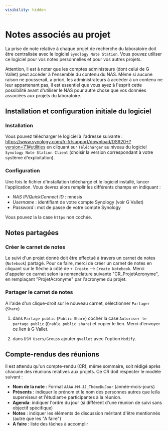 ```yaml
---
visibility: hidden
---
```


# Notes associés au projet

La prise de note relative à chaque projet de recherche du laboratoire doit être centralisée avec le logiciel `Synology Note Station`.
Vous pouvez utiliser ce logiciel pour vos notes personnelles et pour vos autres projets.

Attention, il est à noter que les comptes administeurs (dont celui de G Vallet) peut accéder à l'ensemble du contenu du NAS.
Même si aucune raison ne pousserait, a priori, les administrateurs à accéder à un contenu ne leur appartenant pas, il est essentiel que vous ayez à l'esprit cette possibilité avant d'utiliser le NAS pour autre chose que vos données associées aux projets du laboratoire.


## Installation et configuration initiale du logiciel

### Installation
Vous pouvez télécharger le logiciel à l'adresse suivante : https://www.synology.com/fr-fr/support/download/DS920+?version=7.1#utilities
en cliquant sur `Télécharger` au niveau du logiciel `Synology Note Station Client` (choisir la version correspondant à votre système d'exploitation).

### Configuration
Une fois le fichier d'installation téléchargé et le logiciel installé, lancer l'application.
Vous devrez alors remplir les différents champs en indiquant :

- *NAS IP/QuickConnect ID* : mnesis
- *Username* : identifiant de votre compte Synology (voir G Vallet)
- *Password* : mot de passe de votre compte Synology

Vous pouvez la la case `https` non cochée.


## Notes partagées

### Créer le carnet de notes
Le suivi d'un projet donné doit être effectué à travers un carnet de notes (`Notebook`) partagé.
Pour ce faire, merci de créer un carnet de notes en cliquant sur le flèche à côté de `+ Create` --> `Create Notebook`.
Merci d'appeler ce carnet selon la nomenclature suivante "CR_ProjetAcronyme", en remplaçant "ProjetAcronyme" par l'acronyme du projet.

### Partager le carnet de notes

A l'aide d'un clique-droit sur le nouveau carnet, sélectionner `Partager` (`Share`)

1. dans `Partage public` (`Public Share`) cocher la case `Autoriser le partage public` (`Enable public share`) et copier le lien.
Merci d'envoyer ce lien à G Vallet.

2. dans `DSM Users/Groups` ajouter `gvallet` avec l'option `Modify`.


## Compte-rendus des réunions
Il est attendu qu'un compte-rendu (CR), même sommaire, soit rédigé après chacune des réunions relatives aux projets.
Ce CR doit respecter le modèle suivant :

- **Nom de la note** : Format `AAAA-MM-JJ_ThèmeDuJour` (année-mois-jours)
- **Présents** : indiquer le prénom et le nom des personnes autres que le/la superviseur et l'étudiant·e participantes à la réunion.
- **Agenda**: indiquer l'ordre du jour (si différent d'une réunion de suivi sans objectif spécifique)
- **Notes** : indiquer les éléments de discussion méritant d'être mentionnés (autre que les "A faire")
- **A faire** : liste des tâches à accomplir  
